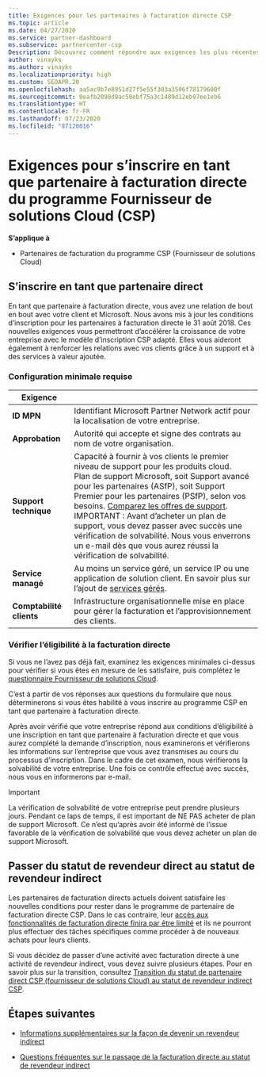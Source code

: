```yaml
---
title: Exigences pour les partenaires à facturation directe CSP
ms.topic: article
ms.date: 04/27/2020
ms.service: partner-dashboard
ms.subservice: partnercenter-csp
Description: Découvrez comment répondre aux exigences les plus récentes en matière de support et de services pour devenir partenaire à facturation directe dans le programme Fournisseur de solutions Cloud (CSP) de Microsoft.
author: vinayks
ms.author: vinayks
ms.localizationpriority: high
ms.custom: SEOAPR.20
ms.openlocfilehash: aa5ac9b7e8951d27f5e55f303a3506f78179600f
ms.sourcegitcommit: 0eafb2098d9ac58ebf75a3c1489d12eb97ee1eb6
ms.translationtype: HT
ms.contentlocale: fr-FR
ms.lasthandoff: 07/23/2020
ms.locfileid: "87120016"
---
```

# <a name="requirements-to-enroll-as-a-csp-direct-bill-partner"></a>Exigences pour s’inscrire en tant que partenaire à facturation directe du programme Fournisseur de solutions Cloud (CSP)

**S’applique à**

- Partenaires de facturation du programme CSP (Fournisseur de solutions Cloud)

## <a name="enroll-as-a-direct-partner"></a>S’inscrire en tant que partenaire direct

En tant que partenaire à facturation directe, vous avez une relation de bout en bout avec votre client et Microsoft. Nous avons mis à jour les conditions d’inscription pour les partenaires à facturation directe le 31 août 2018. Ces nouvelles exigences vous permettront d’accélérer la croissance de votre entreprise avec le modèle d’inscription CSP adapté. Elles vous aideront également à renforcer les relations avec vos clients grâce à un support et à des services à valeur ajoutée.

### <a name="minimum-requirements"></a>Configuration minimale requise

|**Exigence**|                             |
|--------------------------------|--------------------------------------------------------------|
|**ID MPN**   |Identifiant Microsoft Partner Network actif pour la localisation de votre entreprise.    |
|**Approbation**   |Autorité qui accepte et signe des contrats au nom de votre organisation.|
|**Support technique**   |Capacité à fournir à vos clients le premier niveau de support pour les produits cloud. <br/>Plan de support Microsoft, soit Support avancé pour les partenaires (ASfP), soit Support Premier pour les partenaires (PSfP), selon vos besoins. [Comparez les offres de support](https://partner.microsoft.com/support/partnersupport).<br/> IMPORTANT : Avant d’acheter un plan de support, vous devez passer avec succès une vérification de solvabilité. Nous vous enverrons un e-mail dès que vous aurez réussi la vérification de solvabilité. |
|**Service managé**   |Au moins un service géré, un service IP ou une application de solution client. En savoir plus sur l’ajout de [services gérés](https://partner.microsoft.com/business-opportunities/managed-services-provider).|
|**Comptabilité clients** |Infrastructure organisationnelle mise en place pour gérer la facturation et l’approvisionnement des clients.

### <a name="verify-direct-bill-eligibility"></a>Vérifier l’éligibilité à la facturation directe

Si vous ne l’avez pas déjà fait, examinez les exigences minimales ci-dessus pour vérifier si vous êtes en mesure de les satisfaire, puis complétez le [questionnaire Fournisseur de solutions Cloud](https://partner.microsoft.com/cloud-solution-provider/assessment).

C’est à partir de vos réponses aux questions du formulaire que nous déterminerons si vous êtes habilité à vous inscrire au programme CSP en tant que partenaire à facturation directe.

Après avoir vérifié que votre entreprise répond aux conditions d’éligibilité à une inscription en tant que partenaire à facturation directe et que vous aurez complété la demande d’inscription, nous examinerons et vérifierons les informations sur l’entreprise que vous avez transmises au cours du processus d’inscription. Dans le cadre de cet examen, nous vérifierons la solvabilité de votre entreprise. Une fois ce contrôle effectué avec succès, nous vous en informerons par e-mail.

>[!IMPORTANT]
>La vérification de solvabilité de votre entreprise peut prendre plusieurs jours. Pendant ce laps de temps, il est important de NE PAS acheter de plan de support Microsoft. Ce n’est qu’après avoir été informé de l’issue favorable de la vérification de solvabilité que vous devez acheter un plan de support Microsoft.

## <a name="transition-from-direct-to-indirect-reseller"></a>Passer du statut de revendeur direct au statut de revendeur indirect

Les partenaires de facturation directs actuels doivent satisfaire les nouvelles conditions pour rester dans le programme de partenaire de facturation directe CSP. Dans le cas contraire, leur [accès aux fonctionnalités de facturation directe finira par être limité](restricted-direct-bill-capabilities.md) et ils ne pourront plus effectuer des tâches spécifiques comme procéder à de nouveaux achats pour leurs clients.

Si vous décidez de passer d’une activité avec facturation directe à une activité de revendeur indirect, vous devez suivre plusieurs étapes. Pour en savoir plus sur la transition, consultez [Transition du statut de partenaire direct CSP (fournisseur de solutions Cloud) au statut de revendeur indirect CSP](transition-direct-to-indirect.md).

## <a name="next-steps"></a>Étapes suivantes

- [Informations supplémentaires sur la façon de devenir un revendeur indirect](https://assetsprod.microsoft.com/csp-directbill-to-indirect-transition.pdf)

- [Questions fréquentes sur le passage de la facturation directe au statut de revendeur indirect](https://assetsprod.microsoft.com/mpn/direct-bill-partner-faq.pdf)
